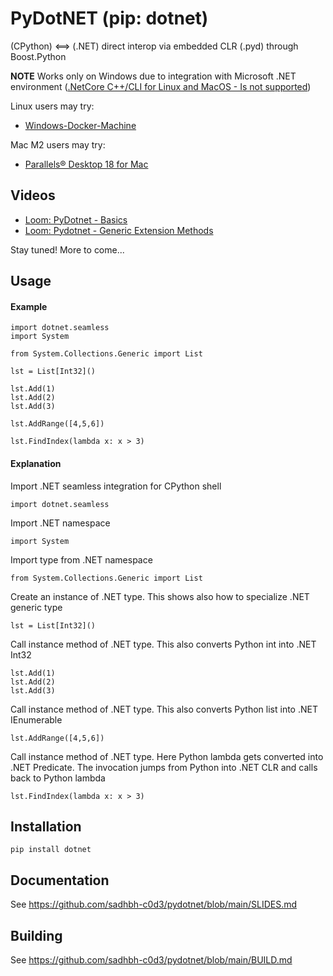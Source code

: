 # PyDotNET (pip: dotnet)
(CPython) &lt;==> (.NET) direct interop via embedded CLR (.pyd) through Boost.Python

**NOTE** Works only on Windows due to integration with Microsoft .NET environment
([.NetCore C++/CLI for Linux and MacOS - Is not supported](https://developercommunity.visualstudio.com/t/netcore-ccli-for-linux-and-macos/873014))

Linux users may try:
- [Windows-Docker-Machine](https://github.com/StefanScherer/windows-docker-machine#windows-docker-machine)

Mac M2 users may try:
- [Parallels® Desktop 18 for Mac](https://www.parallels.com/eu/products/desktop/)


## Videos

- [Loom: PyDotnet - Basics](https://www.loom.com/share/a0fed0b141a54e6ead4a130009e29f89)
- [Loom: Pydotnet - Generic Extension Methods](https://www.loom.com/share/6274a9bfc88f4f369907285b420d2730)

Stay tuned! More to come...

## Usage

#### Example

    import dotnet.seamless
    import System
    
    from System.Collections.Generic import List
    
    lst = List[Int32]()
    
    lst.Add(1)
    lst.Add(2)
    lst.Add(3)
    
    lst.AddRange([4,5,6])
    
    lst.FindIndex(lambda x: x > 3)

#### Explanation

Import .NET seamless integration for CPython shell

    import dotnet.seamless
    
Import .NET namespace

    import System
    
Import type from .NET namespace

    from System.Collections.Generic import List
    
Create an instance of .NET type.
This shows also how to specialize .NET generic type

    lst = List[Int32]()

Call instance method of .NET type. 
This also converts Python int into .NET Int32

    lst.Add(1)
    lst.Add(2)
    lst.Add(3)
    
Call instance method of .NET type. 
This also converts Python list into .NET IEnumerable

    lst.AddRange([4,5,6])

Call instance method of .NET type.
Here Python lambda gets converted into .NET Predicate<Int32>.
The invocation jumps from Python into .NET CLR and calls back to Python lambda

    lst.FindIndex(lambda x: x > 3)





## Installation

    pip install dotnet

## Documentation

See https://github.com/sadhbh-c0d3/pydotnet/blob/main/SLIDES.md

## Building

See https://github.com/sadhbh-c0d3/pydotnet/blob/main/BUILD.md
